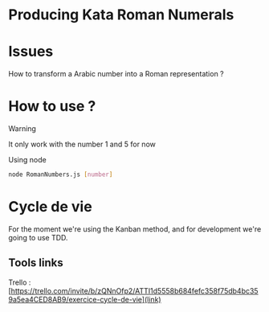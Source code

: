 # Producing Kata Roman Numerals

# Issues

How to transform a Arabic number into a Roman representation ?

# How to use ?

> [!warning]
> It only work with the number 1 and 5 for now

Using node

```bash
node RomanNumbers.js [number]
```

# Cycle de vie

For the moment we're using the Kanban method, and for development we're going to use TDD.

## Tools links

Trello : [https://trello.com/invite/b/zQNnOfp2/ATTI1d5558b684fefc358f75db4bc359a5ea4CED8AB9/exercice-cycle-de-vie](link)
